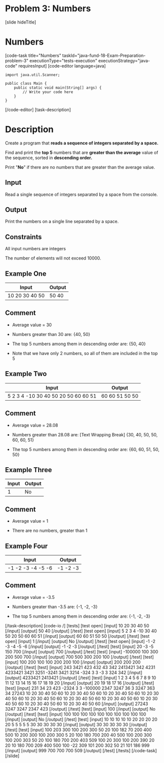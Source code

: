# Problem 3: Numbers
[slide hideTitle]
# Numbers
[code-task title="Numbers" taskId="java-fund-18-Exam-Preparation-problem-3" executionType="tests-execution" executionStrategy="java-code" requiresInput]
[code-editor language=java]
```
import java.util.Scanner;

public class Main {
    public static void main(String[] args) {
        // Write your code here
    }
}
```
[/code-editor]
[task-description]
# Description

Create a program that **reads a sequence of integers separated by a space.** 

Find and print the **top 5** numbers that are **greater than the average** value of the sequence, sorted in **descending order.** 

Print "**No**" if there are no numbers that are greater than the average value. 

## Input 

Read a single sequence of integers separated by a space from the console. 

## Output 

Print the numbers on a single line separated by a space. 

## Constraints 

All input numbers are integers 

The number of elements will not exceed 10000. 

## Example One
| **Input** | **Output** |
| --- | --- |
| 10 20 30 40 50  | 50 40  |


## Comment
- Average value = 30

- Numbers greater than 30 are: \{40, 50\}

- The top 5 numbers among them in descending order are: \{50, 40\} 

- Note that we have only 2 numbers, so all of them are included in the top 5

## Example Two
| **Input** | **Output** |
| --- | --- |
| 5 2 3 4 -10 30 40 50 20 50 60 60 51  | 60 60 51 50 50  |

## Comment

- Average value = 28.08

- Numbers greater than 28.08 are: \[Text Wrapping Break\] \{30, 40, 50, 50, 60, 60, 51\}

- The top 5 numbers among them in descending order are: \{60, 60, 51, 50, 50\}

## Example Three
| **Input** | **Output** |
| --- | --- |
| 1  | No  |

## Comment

- Average value = 1

- There are no numbers, greater than 1

## Example Four
| **Input** | **Output** |
| --- | --- |
| -1 -2 -3 -4 -5 -6  | -1 -2 -3   |

## Comment

- Average value = -3.5 

- Numbers greater than -3.5 are: \{-1, -2, -3\}

- The top 5 numbers among them in descending order are: \{-1, -2, -3\}

[/task-description]
[code-io /]
[tests]
[test open]
[input]
10 20 30 40 50
[/input]
[output]
50 40
[/output]
[/test]
[test open]
[input]
5 2 3 4 -10 30 40 50 20 50 60 60 51
[/input]
[output]
60 60 51 50 50
[/output]
[/test]
[test open]
[input]
1
[/input]
[output]
No
[/output]
[/test]
[test open]
[input]
-1 -2 -3 -4 -5 -6
[/input]
[output]
-1 -2 -3
[/output]
[/test]
[test]
[input]
20 -3 -5 150 700
[/input]
[output]
700
[/output]
[/test]
[test]
[input]
-100000 100 300 200 500 700
[/input]
[output]
700 500 300 200 100
[/output]
[/test]
[test]
[input]
100 200 100 100 200 200 100
[/input]
[output]
200 200 200
[/output]
[/test]
[test]
[input]
243 3421 423 432 43 342 2413421 342 4231 4233421 3421 3251 -3241 3421 3214 -324 3 3 -3 3 324 342
[/input]
[output]
4233421 2413421
[/output]
[/test]
[test]
[input]
1 2 3 4 5 6 7 8 9 10 11 12 13 14 15 16 17 18 19 20
[/input]
[output]
20 19 18 17 16
[/output]
[/test]
[test]
[input]
231 34 23 423 -2324 3 3 -100000 2347 3247 36 3 3247 363 34 27243 10 20 30 40 50 60 10 20 30 40 50 60 10 20 30 40 50 60 10 20 30 40 50 60 10 20 30 40 50 60 10 20 30 40 50 60 10 20 30 40 50 60 10 20 30 40 50 60 10 20 30 40 50 60 10 20 30 40 50 60
[/input]
[output]
27243 3247 3247 2347 423
[/output]
[/test]
[test]
[input]
100
[/input]
[output]
No
[/output]
[/test]
[test]
[input]
100 100 100 100 100 100 100 100 100 100
[/input]
[output]
No
[/output]
[/test]
[test]
[input]
10 10 10 10 10 20 20 20 20 20 5 5 5 5 5 30 30 30 30 30
[/input]
[output]
30 30 30 30 30
[/output]
[/test]
[test]
[input]
100 203 300 100 200 300 50 20 100 182 70 200 400 500 10 200 300 100 200 300 5 20 100 180 700 200 40 500 100 200 300 100 200 303 50 20 100 180 700 200 403 509 100 20 300 100 200 390 20 20 10 180 700 209 400 500 100 -22 309 101 200 302 50 21 101 186 999
[/input]
[output]
999 700 700 700 509
[/output]
[/test]
[/tests]
[/code-task]
[/slide]